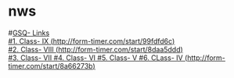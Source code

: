 # nws
#<u>GSQ- Links<u><br>
#1. Class- IX    (http://form-timer.com/start/99fdfd6c)<br>
#2. Class- VIII  (http://form-timer.com/start/8daa5ddd)<br>
#3. Class- VII
#4. Class- VI
#5. Class- V
#6. CLass- IV     (http://form-timer.com/start/8a66273b)<br>
